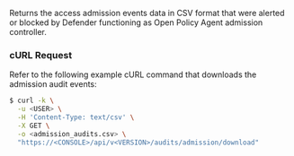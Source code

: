 Returns the access admission events data in CSV format that were alerted or blocked by Defender functioning as Open Policy Agent admission controller.

### cURL Request
Refer to the following example cURL command that downloads the admission audit events:

```bash
$ curl -k \
  -u <USER> \
  -H 'Content-Type: text/csv' \
  -X GET \
  -o <admission_audits.csv> \
  "https://<CONSOLE>/api/v<VERSION>/audits/admission/download"

```